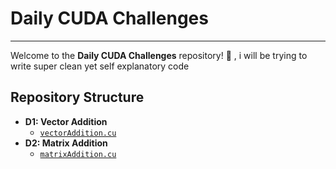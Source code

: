 # Daily CUDA Challenges
---
Welcome to the **Daily CUDA Challenges** repository! 🚀 , i will be trying to write super clean yet self explanatory code
## Repository Structure

- **D1: Vector Addition**
  - [`vectorAddition.cu`](https://github.com/yes-its-shivam/cuda_kernels/blob/main/D1/vectorAddition.cu)
- **D2: Matrix Addition**
  - [`matrixAddition.cu`](https://github.com/yes-its-shivam/cuda_kernels/blob/main/D1/vectorAddition.cu)
